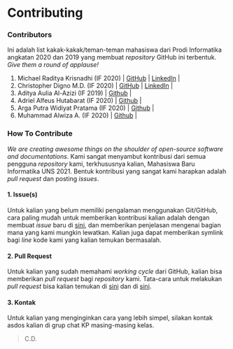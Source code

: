 # Contributing

### Contributors

Ini adalah list kakak-kakak/teman-teman mahasiswa dari Prodi Informatika angkatan 2020 dan 2019 yang membuat _repository_ GitHub ini terbentuk. _Give them a round of applause!_

1. Michael Raditya Krisnadhi (IF 2020) | [GitHub](https://github.com/michaelrk02/) | [LinkedIn](https://www.linkedin.com/in/michaelrk02/) |
2. Christopher Digno M.D. (IF 2020) | [GitHub](https://github.com/stackofsugar) | [LinkedIn](https://www.linkedin.com/in/christopherdigno/) |
3. Aditya Aulia Al-Azizi (IF 2019) | [Github](https://github.com/adityaazizi) |
4. Adriel Alfeus Hutabarat (IF 2020) | [Github](https://github.com/Drithh) |
5. Arga Putra Widiyat Pratama (IF 2020) | [Github](https://github.com/argaputra12) |
6. Muhammad Alwiza A. (IF 2020) | [Github](https://github.com/alwizzz) |

### How To Contribute

_We are creating awesome things on the shoulder of open-source software and documentations_. Kami sangat menyambut kontribusi dari semua pengguna _repository_ kami, terkhususnya kalian, Mahasiswa Baru Informatika UNS 2021. Bentuk kontribusi yang sangat kami harapkan adalah _pull request_ dan posting _issues_.

#### 1. Issue(s)

Untuk kalian yang belum memiliki pengalaman menggunakan Git/GitHub, cara paling mudah untuk memberikan kontribusi kalian adalah dengan membuat _issue_ baru di [sini](https://github.com/stackofsugar/TeachingAssistant-KP2021/issues/new), dan memberikan penjelasan mengenai bagian mana yang kami mungkin lewatkan. Kalian juga dapat memberikan symlink bagi _line_ kode kami yang kalian temukan bermasalah.

#### 2. Pull Request

Untuk kalian yang sudah memahami _working cycle_ dari GitHub, kalian bisa memberikan _pull request_ bagi _repository_ kami. Tata-cara untuk melakukan _pull request_ bisa kalian temukan di [sini](https://docs.github.com/en/github/collaborating-with-pull-requests/proposing-changes-to-your-work-with-pull-requests/creating-a-pull-request) dan di [sini](https://docs.github.com/articles/using-pull-requests).

#### 3. Kontak

Untuk kalian yang menginginkan cara yang lebih simpel, silakan kontak asdos kalian di grup chat KP masing-masing kelas.

> C.D.
